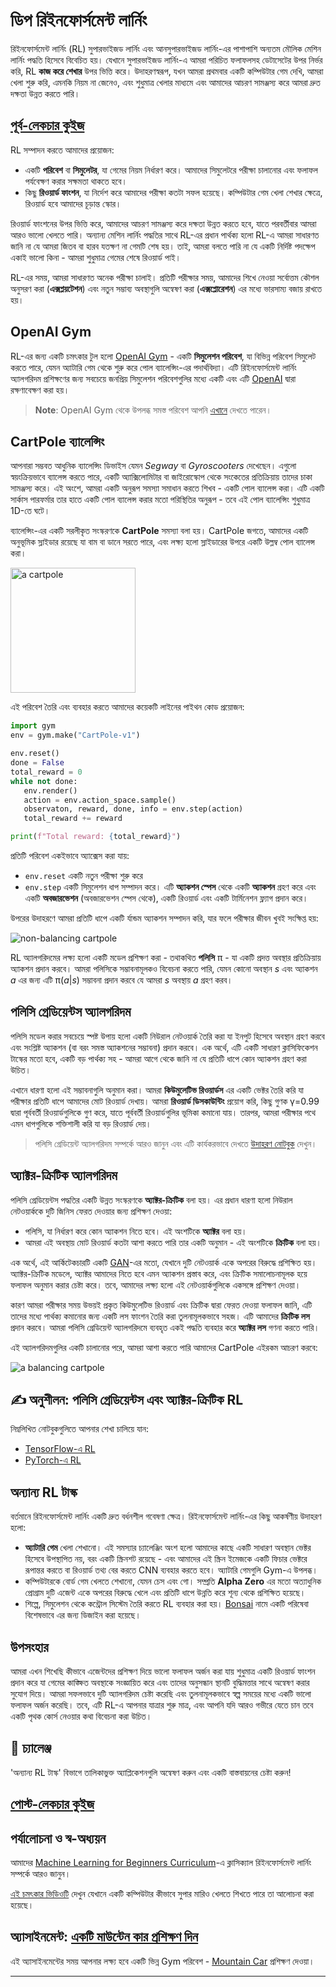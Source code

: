 <!--
CO_OP_TRANSLATOR_METADATA:
{
  "original_hash": "04395657fc01648f8f70484d0e55ab67",
  "translation_date": "2025-09-23T07:44:58+00:00",
  "source_file": "lessons/6-Other/22-DeepRL/README.md",
  "language_code": "bn"
}
-->
# ডিপ রিইনফোর্সমেন্ট লার্নিং

রিইনফোর্সমেন্ট লার্নিং (RL) সুপারভাইজড লার্নিং এবং আনসুপারভাইজড লার্নিং-এর পাশাপাশি অন্যতম মৌলিক মেশিন লার্নিং পদ্ধতি হিসেবে বিবেচিত হয়। যেখানে সুপারভাইজড লার্নিং-এ আমরা পরিচিত ফলাফলসহ ডেটাসেটের উপর নির্ভর করি, RL **কাজ করে শেখার** উপর ভিত্তি করে। উদাহরণস্বরূপ, যখন আমরা প্রথমবার একটি কম্পিউটার গেম দেখি, আমরা খেলা শুরু করি, এমনকি নিয়ম না জেনেও, এবং শুধুমাত্র খেলার মাধ্যমে এবং আমাদের আচরণ সামঞ্জস্য করে আমরা দ্রুত দক্ষতা উন্নত করতে পারি।

## [পূর্ব-লেকচার কুইজ](https://ff-quizzes.netlify.app/en/ai/quiz/43)

RL সম্পাদন করতে আমাদের প্রয়োজন:

* একটি **পরিবেশ** বা **সিমুলেটর**, যা গেমের নিয়ম নির্ধারণ করে। আমাদের সিমুলেটরে পরীক্ষা চালানোর এবং ফলাফল পর্যবেক্ষণ করার সক্ষমতা থাকতে হবে।
* কিছু **রিওয়ার্ড ফাংশন**, যা নির্দেশ করে আমাদের পরীক্ষা কতটা সফল হয়েছে। কম্পিউটার গেম খেলা শেখার ক্ষেত্রে, রিওয়ার্ড হবে আমাদের চূড়ান্ত স্কোর।

রিওয়ার্ড ফাংশনের উপর ভিত্তি করে, আমাদের আচরণ সামঞ্জস্য করে দক্ষতা উন্নত করতে হবে, যাতে পরবর্তীবার আমরা আরও ভালো খেলতে পারি। অন্যান্য মেশিন লার্নিং পদ্ধতির সাথে RL-এর প্রধান পার্থক্য হলো RL-এ আমরা সাধারণত জানি না যে আমরা জিতব বা হারব যতক্ষণ না গেমটি শেষ হয়। তাই, আমরা বলতে পারি না যে একটি নির্দিষ্ট পদক্ষেপ একাই ভালো কিনা - আমরা শুধুমাত্র গেমের শেষে রিওয়ার্ড পাই।

RL-এর সময়, আমরা সাধারণত অনেক পরীক্ষা চালাই। প্রতিটি পরীক্ষার সময়, আমাদের শিখে নেওয়া সর্বোত্তম কৌশল অনুসরণ করা (**এক্সপ্লয়টেশন**) এবং নতুন সম্ভাব্য অবস্থাগুলি অন্বেষণ করা (**এক্সপ্লোরেশন**) এর মধ্যে ভারসাম্য বজায় রাখতে হয়।

## OpenAI Gym

RL-এর জন্য একটি চমৎকার টুল হলো [OpenAI Gym](https://gym.openai.com/) - একটি **সিমুলেশন পরিবেশ**, যা বিভিন্ন পরিবেশ সিমুলেট করতে পারে, যেমন অ্যাটারি গেম থেকে শুরু করে পোল ব্যালেন্সিং-এর পদার্থবিদ্যা। এটি রিইনফোর্সমেন্ট লার্নিং অ্যালগরিদম প্রশিক্ষণের জন্য সবচেয়ে জনপ্রিয় সিমুলেশন পরিবেশগুলির মধ্যে একটি এবং এটি [OpenAI](https://openai.com/) দ্বারা রক্ষণাবেক্ষণ করা হয়।

> **Note**: OpenAI Gym থেকে উপলব্ধ সমস্ত পরিবেশ আপনি [এখানে](https://gym.openai.com/envs/#classic_control) দেখতে পারেন।

## CartPole ব্যালেন্সিং

আপনারা সম্ভবত আধুনিক ব্যালেন্সিং ডিভাইস যেমন *Segway* বা *Gyroscooters* দেখেছেন। এগুলো স্বয়ংক্রিয়ভাবে ব্যালেন্স করতে পারে, একটি অ্যাক্সিলোমিটার বা জাইরোস্কোপ থেকে সংকেতের প্রতিক্রিয়ায় তাদের চাকা সামঞ্জস্য করে। এই অংশে, আমরা একটি অনুরূপ সমস্যা সমাধান করতে শিখব - একটি পোল ব্যালেন্স করা। এটি একটি সার্কাস পারফর্মার তার হাতে একটি পোল ব্যালেন্স করার মতো পরিস্থিতির অনুরূপ - তবে এই পোল ব্যালেন্সিং শুধুমাত্র 1D-তে ঘটে।

ব্যালেন্সিং-এর একটি সরলীকৃত সংস্করণকে **CartPole** সমস্যা বলা হয়। CartPole জগতে, আমাদের একটি অনুভূমিক স্লাইডার রয়েছে যা বাম বা ডানে সরতে পারে, এবং লক্ষ্য হলো স্লাইডারের উপরে একটি উল্লম্ব পোল ব্যালেন্স করা।

<img alt="a cartpole" src="images/cartpole.png" width="200"/>

এই পরিবেশ তৈরি এবং ব্যবহার করতে আমাদের কয়েকটি লাইনের পাইথন কোড প্রয়োজন:

```python
import gym
env = gym.make("CartPole-v1")

env.reset()
done = False
total_reward = 0
while not done:
   env.render()
   action = env.action_space.sample()
   observaton, reward, done, info = env.step(action)
   total_reward += reward

print(f"Total reward: {total_reward}")
```

প্রতিটি পরিবেশ একইভাবে অ্যাক্সেস করা যায়:
* `env.reset` একটি নতুন পরীক্ষা শুরু করে
* `env.step` একটি সিমুলেশন ধাপ সম্পাদন করে। এটি **অ্যাকশন স্পেস** থেকে একটি **অ্যাকশন** গ্রহণ করে এবং একটি **অবজারভেশন** (অবজারভেশন স্পেস থেকে), একটি রিওয়ার্ড এবং একটি টার্মিনেশন ফ্ল্যাগ প্রদান করে।

উপরের উদাহরণে আমরা প্রতিটি ধাপে একটি র্যান্ডম অ্যাকশন সম্পাদন করি, যার ফলে পরীক্ষার জীবন খুবই সংক্ষিপ্ত হয়:

![non-balancing cartpole](../../../../../lessons/6-Other/22-DeepRL/images/cartpole-nobalance.gif)

RL অ্যালগরিদমের লক্ষ্য হলো একটি মডেল প্রশিক্ষণ করা - তথাকথিত **পলিসি** &pi; - যা একটি প্রদত্ত অবস্থার প্রতিক্রিয়ায় অ্যাকশন প্রদান করবে। আমরা পলিসিকে সম্ভাবনামূলকও বিবেচনা করতে পারি, যেমন কোনো অবস্থান *s* এবং অ্যাকশন *a* এর জন্য এটি &pi;(*a*|*s*) সম্ভাবনা প্রদান করবে যে আমরা *s* অবস্থায় *a* গ্রহণ করব।

## পলিসি গ্রেডিয়েন্টস অ্যালগরিদম

পলিসি মডেল করার সবচেয়ে স্পষ্ট উপায় হলো একটি নিউরাল নেটওয়ার্ক তৈরি করা যা ইনপুট হিসেবে অবস্থান গ্রহণ করবে এবং সংশ্লিষ্ট অ্যাকশন (বা বরং সমস্ত অ্যাকশনের সম্ভাবনা) প্রদান করবে। এক অর্থে, এটি একটি সাধারণ ক্লাসিফিকেশন টাস্কের মতো হবে, একটি বড় পার্থক্য সহ - আমরা আগে থেকে জানি না যে প্রতিটি ধাপে কোন অ্যাকশন গ্রহণ করা উচিত।

এখানে ধারণা হলো এই সম্ভাবনাগুলি অনুমান করা। আমরা **কিউমুলেটিভ রিওয়ার্ডস** এর একটি ভেক্টর তৈরি করি যা পরীক্ষার প্রতিটি ধাপে আমাদের মোট রিওয়ার্ড দেখায়। আমরা **রিওয়ার্ড ডিসকাউন্টিং** প্রয়োগ করি, কিছু গুণক &gamma;=0.99 দ্বারা পূর্ববর্তী রিওয়ার্ডগুলিকে গুণ করে, যাতে পূর্ববর্তী রিওয়ার্ডগুলির ভূমিকা কমানো যায়। তারপর, আমরা পরীক্ষার পথে এমন ধাপগুলিকে শক্তিশালী করি যা বড় রিওয়ার্ড দেয়।

> পলিসি গ্রেডিয়েন্ট অ্যালগরিদম সম্পর্কে আরও জানুন এবং এটি কার্যকরভাবে দেখতে [উদাহরণ নোটবুক](CartPole-RL-TF.ipynb) দেখুন।

## অ্যাক্টর-ক্রিটিক অ্যালগরিদম

পলিসি গ্রেডিয়েন্টস পদ্ধতির একটি উন্নত সংস্করণকে **অ্যাক্টর-ক্রিটিক** বলা হয়। এর প্রধান ধারণা হলো নিউরাল নেটওয়ার্ককে দুটি জিনিস ফেরত দেওয়ার জন্য প্রশিক্ষণ দেওয়া:

* পলিসি, যা নির্ধারণ করে কোন অ্যাকশন নিতে হবে। এই অংশটিকে **অ্যাক্টর** বলা হয়।
* আমরা এই অবস্থায় মোট রিওয়ার্ড কতটা আশা করতে পারি তার একটি অনুমান - এই অংশটিকে **ক্রিটিক** বলা হয়।

এক অর্থে, এই আর্কিটেকচারটি একটি [GAN](../../4-ComputerVision/10-GANs/README.md)-এর মতো, যেখানে দুটি নেটওয়ার্ক একে অপরের বিরুদ্ধে প্রশিক্ষিত হয়। অ্যাক্টর-ক্রিটিক মডেলে, অ্যাক্টর আমাদের নিতে হবে এমন অ্যাকশন প্রস্তাব করে, এবং ক্রিটিক সমালোচনামূলক হয়ে ফলাফল অনুমান করার চেষ্টা করে। তবে, আমাদের লক্ষ্য হলো এই নেটওয়ার্কগুলিকে একসঙ্গে প্রশিক্ষণ দেওয়া।

কারণ আমরা পরীক্ষার সময় উভয়ই প্রকৃত কিউমুলেটিভ রিওয়ার্ড এবং ক্রিটিক দ্বারা ফেরত দেওয়া ফলাফল জানি, এটি তাদের মধ্যে পার্থক্য কমানোর জন্য একটি লস ফাংশন তৈরি করা তুলনামূলকভাবে সহজ। এটি আমাদের **ক্রিটিক লস** প্রদান করবে। আমরা পলিসি গ্রেডিয়েন্ট অ্যালগরিদমে ব্যবহৃত একই পদ্ধতি ব্যবহার করে **অ্যাক্টর লস** গণনা করতে পারি।

এই অ্যালগরিদমগুলির একটি চালানোর পরে, আমরা আশা করতে পারি আমাদের CartPole এইরকম আচরণ করবে:

![a balancing cartpole](../../../../../lessons/6-Other/22-DeepRL/images/cartpole-balance.gif)

## ✍️ অনুশীলন: পলিসি গ্রেডিয়েন্টস এবং অ্যাক্টর-ক্রিটিক RL

নিম্নলিখিত নোটবুকগুলিতে আপনার শেখা চালিয়ে যান:

* [TensorFlow-এ RL](CartPole-RL-TF.ipynb)
* [PyTorch-এ RL](CartPole-RL-PyTorch.ipynb)

## অন্যান্য RL টাস্ক

বর্তমানে রিইনফোর্সমেন্ট লার্নিং একটি দ্রুত বর্ধনশীল গবেষণা ক্ষেত্র। রিইনফোর্সমেন্ট লার্নিং-এর কিছু আকর্ষণীয় উদাহরণ হলো:

* **অ্যাটারি গেম** খেলা শেখানো। এই সমস্যার চ্যালেঞ্জিং অংশ হলো আমাদের কাছে একটি সাধারণ অবস্থান ভেক্টর হিসেবে উপস্থাপিত নয়, বরং একটি স্ক্রিনশট রয়েছে - এবং আমাদের এই স্ক্রিন ইমেজকে একটি ফিচার ভেক্টরে রূপান্তর করতে বা রিওয়ার্ড তথ্য বের করতে CNN ব্যবহার করতে হবে। অ্যাটারি গেমগুলি Gym-এ উপলব্ধ।
* কম্পিউটারকে বোর্ড গেম খেলতে শেখানো, যেমন চেস এবং গো। সম্প্রতি **Alpha Zero** এর মতো অত্যাধুনিক প্রোগ্রাম দুটি এজেন্ট একে অপরের বিরুদ্ধে খেলে এবং প্রতিটি ধাপে উন্নতি করে শূন্য থেকে প্রশিক্ষিত হয়েছে।
* শিল্পে, সিমুলেশন থেকে কন্ট্রোল সিস্টেম তৈরি করতে RL ব্যবহার করা হয়। [Bonsai](https://azure.microsoft.com/services/project-bonsai/?WT.mc_id=academic-77998-cacaste) নামে একটি পরিষেবা বিশেষভাবে এর জন্য ডিজাইন করা হয়েছে।

## উপসংহার

আমরা এখন শিখেছি কীভাবে এজেন্টদের প্রশিক্ষণ দিয়ে ভালো ফলাফল অর্জন করা যায় শুধুমাত্র একটি রিওয়ার্ড ফাংশন প্রদান করে যা গেমের কাঙ্ক্ষিত অবস্থাকে সংজ্ঞায়িত করে এবং তাদের অনুসন্ধান স্থানটি বুদ্ধিমত্তার সাথে অন্বেষণ করার সুযোগ দিয়ে। আমরা সফলভাবে দুটি অ্যালগরিদম চেষ্টা করেছি এবং তুলনামূলকভাবে স্বল্প সময়ের মধ্যে একটি ভালো ফলাফল অর্জন করেছি। তবে, এটি RL-এ আপনার যাত্রার শুরু মাত্র, এবং আপনি যদি আরও গভীরে যেতে চান তবে একটি পৃথক কোর্স নেওয়ার কথা বিবেচনা করা উচিত।

## 🚀 চ্যালেঞ্জ

'অন্যান্য RL টাস্ক' বিভাগে তালিকাভুক্ত অ্যাপ্লিকেশনগুলি অন্বেষণ করুন এবং একটি বাস্তবায়নের চেষ্টা করুন!

## [পোস্ট-লেকচার কুইজ](https://ff-quizzes.netlify.app/en/ai/quiz/44)

## পর্যালোচনা ও স্ব-অধ্যয়ন

আমাদের [Machine Learning for Beginners Curriculum](https://github.com/microsoft/ML-For-Beginners/blob/main/8-Reinforcement/README.md)-এ ক্লাসিক্যাল রিইনফোর্সমেন্ট লার্নিং সম্পর্কে আরও জানুন।

[এই চমৎকার ভিডিওটি](https://www.youtube.com/watch?v=qv6UVOQ0F44) দেখুন যেখানে একটি কম্পিউটার কীভাবে সুপার মারিও খেলতে শিখতে পারে তা আলোচনা করা হয়েছে।

## অ্যাসাইনমেন্ট: [একটি মাউন্টেন কার প্রশিক্ষণ দিন](lab/README.md)

এই অ্যাসাইনমেন্টের সময় আপনার লক্ষ্য হবে একটি ভিন্ন Gym পরিবেশ - [Mountain Car](https://www.gymlibrary.ml/environments/classic_control/mountain_car/) প্রশিক্ষণ দেওয়া।

---

